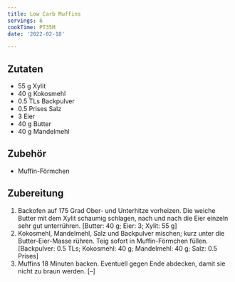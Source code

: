 ```yaml
---
title: Low Carb Muffins
servings: 6
cookTime: PT35M
date: '2022-02-18'

---
```


## Zutaten
- 55 g Xylit
- 40 g Kokosmehl
- 0.5 TLs Backpulver
- 0.5 Prises Salz
- 3 Eier
- 40 g Butter
- 40 g Mandelmehl

## Zubehör
- Muffin-Förmchen

## Zubereitung
 1. Backofen auf 175 Grad Ober- und Unterhitze vorheizen. Die weiche Butter mit dem Xylit schaumig schlagen, nach und nach die Eier einzeln sehr gut unterrühren.
    [Butter: 40 g; Eier: 3; Xylit: 55 g]
 2. Kokosmehl, Mandelmehl, Salz und Backpulver mischen; kurz unter die Butter-Eier-Masse rühren. Teig sofort in Muffin-Förmchen füllen.
    [Backpulver: 0.5 TLs; Kokosmehl: 40 g; Mandelmehl: 40 g; Salz: 0.5 Prises]
 3. Muffins 18 Minuten backen. Eventuell gegen Ende abdecken, damit sie nicht zu braun werden.
    [–]
